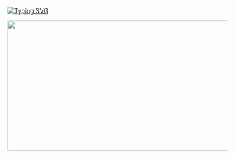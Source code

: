 <a href="https://git.io/typing-svg"><img src="https://readme-typing-svg.demolab.com?font=IBM+Plex+Sans&weight=700&size=28&duration=1200&pause=500&color=1384f7&background=6ECF4200&center=true&multiline=true&width=500&height=150&lines=WHATS+UP+WORLD!;MY+NAME+IS+ALEX; AND+I'M; QA+AUTOMATION+ENGINEER" alt="Typing SVG" /></a> 

<div align="center">
  <img src="https://drive.google.com/file/d/112IhiouXgRXPMnimfuyxgFfcB5JQHtFZ/view?usp=share_link" width="900" height="300"/>
</div>


<!--
**Alexandrkinvincible/Alexandrkinvincible** is a ✨ _special_ ✨ repository because its `README.md` (this file) appears on your GitHub profile.

Here are some ideas to get you started:

- 🔭 I’m currently working on ...
- 🌱 I’m currently learning ...
- 👯 I’m looking to collaborate on ...
- 🤔 I’m looking for help with ...
- 💬 Ask me about ...
- 📫 How to reach me: ...
- 😄 Pronouns: ...
- ⚡ Fun fact: ...
-->
